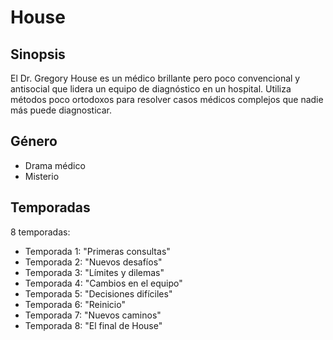 # House


## Sinopsis
El Dr. Gregory House es un médico brillante pero poco convencional y antisocial que lidera un equipo de diagnóstico en un hospital. Utiliza métodos poco ortodoxos para resolver casos médicos complejos que nadie más puede diagnosticar.

## Género
- Drama médico
- Misterio

## Temporadas
8 temporadas:
- Temporada 1: "Primeras consultas"
- Temporada 2: "Nuevos desafíos"
- Temporada 3: "Límites y dilemas"
- Temporada 4: "Cambios en el equipo"
- Temporada 5: "Decisiones difíciles"
- Temporada 6: "Reinicio"
- Temporada 7: "Nuevos caminos"
- Temporada 8: "El final de House"
